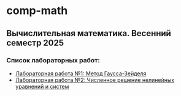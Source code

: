 # comp-math
## Вычислительная математика. Весенний семестр 2025

### Список лабораторных работ:
- [Лабораторная работа №1: Метод Гаусса-Зейделя](./lab1)
- [Лабораторная работа №2: Численное решение нелинейных уравнений и систем](./lab2)
